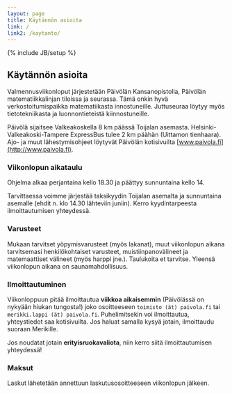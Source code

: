 ```yaml
---
layout: page
title: Käytännön asioita
link: /
link2: /kaytanto/
---
```

{% include JB/setup %}


## Käytännön asioita

Valmennusviikonloput järjestetään Päivölän Kansanopistolla, Päivölän
matematiikkalinjan tiloissa ja seurassa. Tämä onkin hyvä
verkostoitumispaikka matematiikasta innostuneille. Juttuseuraa löytyy myös
tietotekniikasta ja luonnontieteistä kiinnostuneille.

Päivölä sijaitsee Valkeakoskella 8 km päässä Toijalan asemasta.
Helsinki-Valkeakoski-Tampere ExpressBus tulee 2 km päähän (Uittamon
tienhaara). Ajo- ja muut lähestymisohjeet löytyvät Päivölän kotisivuilta
[www.paivola.fi](http://www.paivola.fi).

### Viikonlopun aikataulu

Ohjelma alkaa perjantaina kello 18.30 ja päättyy sunnuntaina kello 14.

Tarvittaessa voimme järjestää taksikyydin Toijalan asemalta ja sunnuntaina
asemalle (ehdit n. klo 14.30 lähteviin juniin). Kerro kyydintarpeesta
ilmoittautumisen yhteydessä.

### Varusteet

Mukaan tarvitset yöpymisvarusteet (myös lakanat), muut viikonlopun aikana
tarvitsemasi henkilökohtaiset varusteet, muistiinpanovälineet ja
matemaattiset välineet (myös harppi jne.). Taulukoita et tarvitse. Yleensä
viikonlopun aikana on saunamahdollisuus.

### Ilmoittautuminen

Viikonloppuun pitää ilmoittautua **viikkoa aikaisemmin**
(Päivölässä on nykyään hiukan tungosta!) joko osoitteeseen
`toimisto (ät) paivola.fi` tai
`merikki.lappi (ät) paivola.fi`.
Puhelimitsekin voi ilmoittautua, yhteystiedot saa kotisivuilta. Jos haluat
samalla kysyä jotain, ilmoittaudu suoraan Merikille.

Jos noudatat jotain **erityisruokavaliota**, niin kerro siitä
ilmoittautumisen yhteydessä!

### Maksut

Laskut lähetetään annettuun laskutusosoitteeseen viikonlopun jälkeen.

